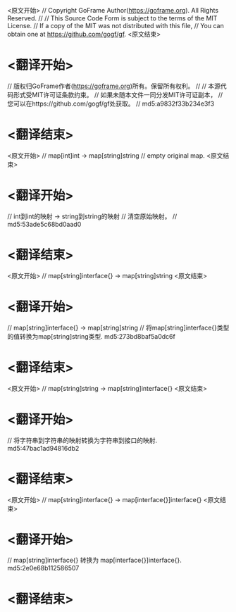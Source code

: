 
<原文开始>
// Copyright GoFrame Author(https://goframe.org). All Rights Reserved.
//
// This Source Code Form is subject to the terms of the MIT License.
// If a copy of the MIT was not distributed with this file,
// You can obtain one at https://github.com/gogf/gf.
<原文结束>

# <翻译开始>
// 版权归GoFrame作者(https://goframe.org)所有。保留所有权利。
//
// 本源代码形式受MIT许可证条款约束。
// 如果未随本文件一同分发MIT许可证副本，
// 您可以在https://github.com/gogf/gf处获取。
// md5:a9832f33b234e3f3
# <翻译结束>


<原文开始>
	// map[int]int -> map[string]string
	// empty original map.
<原文结束>

# <翻译开始>
// int到int的映射 -> string到string的映射
// 清空原始映射。
// md5:53ade5c68bd0aad0
# <翻译结束>


<原文开始>
// map[string]interface{} -> map[string]string
<原文结束>

# <翻译开始>
// map[string]interface{} -> map[string]string
// 将map[string]interface{}类型的值转换为map[string]string类型. md5:273bd8baf5a0dc6f
# <翻译结束>


<原文开始>
// map[string]string -> map[string]interface{}
<原文结束>

# <翻译开始>
// 将字符串到字符串的映射转换为字符串到接口的映射. md5:47bac1ad94816db2
# <翻译结束>


<原文开始>
// map[string]interface{} -> map[interface{}]interface{}
<原文结束>

# <翻译开始>
// map[string]interface{} 转换为 map[interface{}]interface{}. md5:2e0e68b112586507
# <翻译结束>

